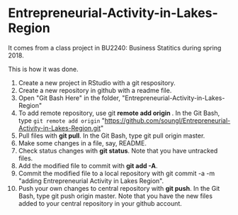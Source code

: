 # Entrepreneurial-Activity-in-Lakes-Region
It comes from a class project in BU2240: Business Statitics during spring 2018.

This is how it was done.

1. Create a new project in RStudio with a git respository.
2. Create a new repository in github with a readme file.
3. Open "Git Bash Here" in the folder, "Entrepreneurial-Activity-in-Lakes-Region"
4. To add remote repository, use git **remote add origin <link>**.  In the Git Bash, type `git remote add origin` "https://github.com/soungl/Entrepreneurial-Activity-in-Lakes-Region.git"
5. Pull files with **git pull**. In the Git Bash, type git pull origin master.
6. Make some changes in a file, say, README.
7. Check status changes with **git status**. Note that you have untracked files.
8. Add the modified file to commit with **git add -A**.
9. Commit the modified file to a local repository with git commit -a -m "adding Entrepreneurial Activity in Lakes Region".
10. Push your own changes to central repository with **git push**. In the Git Bash, type git push origin master. Note that you have the new files added to your central repository in your github account.



